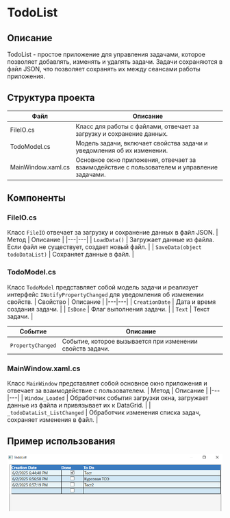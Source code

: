 # TodoList

## Описание
TodoList - простое приложение для управления задачами, которое позволяет добавлять, изменять и удалять задачи. Задачи сохраняются в файл JSON, что позволяет сохранять их между сеансами работы приложения.

## Структура проекта
   Файл | Описание |
 |---|---|
 | FileIO.cs | Класс для работы с файлами, отвечает за загрузку и сохранение данных. |
 | TodoModel.cs | Модель задачи, включает свойства задачи и уведомления об их изменении. |
 | MainWindow.xaml.cs | Основное окно приложения, отвечает за взаимодействие с пользователем и управление задачами. |

## Компоненты

### FileIO.cs
Класс `FileIO` отвечает за загрузку и сохранение данных в файл JSON.
 | Метод | Описание |
 |---|---|
 | `LoadData()` | Загружает данные из файла. Если файл не существует, создает новый файл. |
 | `SaveData(object todoDataList)` | Сохраняет данные в файл. |

### TodoModel.cs
Класс `TodoModel` представляет собой модель задачи и реализует интерфейс `INotifyPropertyChanged` для уведомления об изменении свойств.
 | Свойство | Описание |
 |---|---|
 | `CreationDate` | Дата и время создания задачи. |
 | `IsDone` | Флаг выполнения задачи. |
 | `Text` | Текст задачи. |

 | Событие | Описание |
 |---|---|
 | `PropertyChanged` | Событие, которое вызывается при изменении свойств задачи. |

### MainWindow.xaml.cs
Класс `MainWindow` представляет собой основное окно приложения и отвечает за взаимодействие с пользователем.
 | Метод | Описание |
 |---|---|
 | `Window_Loaded` | Обработчик события загрузки окна, загружает данные из файла и привязывает их к DataGrid. |
 | `_todoDataList_ListChanged` | Обработчик изменения списка задач, сохраняет изменения в файл. |

## Пример использования
![Пример](1.png)
